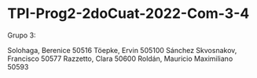 # TPI-Prog2-2doCuat-2022-Com-3-4

Grupo 3: 

Solohaga, Berenice 50516
Töepke, Ervin 505100
Sánchez Skvosnakov, Francisco 50577
Razzetto, Clara 50600
Roldán, Mauricio Maximiliano 50593
